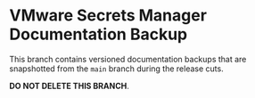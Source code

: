 # VMware Secrets Manager Documentation Backup

This branch contains versioned documentation backups that are snapshotted
from the `main` branch during the release cuts.

**DO NOT DELETE THIS BRANCH**.
